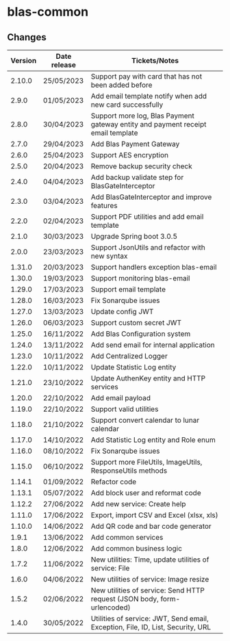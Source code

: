# blas-common

## Changes

| Version | Date release | Tickets/Notes                                                                    |
|---------|--------------|----------------------------------------------------------------------------------|
| 2.10.0  | 25/05/2023   | Support pay with card that has not been added before                             |
| 2.9.0   | 01/05/2023   | Add email template notify when add new card successfully                         |
| 2.8.0   | 30/04/2023   | Support more log, Blas Payment gateway entity and payment receipt email template |
| 2.7.0   | 29/04/2023   | Add Blas Payment Gateway                                                         |
| 2.6.0   | 25/04/2023   | Support AES encryption                                                           |
| 2.5.0   | 20/04/2023   | Remove backup security check                                                     |
| 2.4.0   | 04/04/2023   | Add backup validate step for BlasGateInterceptor                                 |
| 2.3.0   | 03/04/2023   | Add BlasGateInterceptor and improve features                                     |
| 2.2.0   | 02/04/2023   | Support PDF utilities and add email template                                     |
| 2.1.0   | 30/03/2023   | Upgrade Spring boot 3.0.5                                                        |
| 2.0.0   | 23/03/2023   | Support JsonUtils and refactor with new syntax                                   |
| 1.31.0  | 20/03/2023   | Support handlers exception blas-email                                            |
| 1.30.0  | 19/03/2023   | Support monitoring blas-email                                                    |
| 1.29.0  | 17/03/2023   | Support email template                                                           |
| 1.28.0  | 16/03/2023   | Fix Sonarqube issues                                                             |
| 1.27.0  | 13/03/2023   | Update config JWT                                                                |
| 1.26.0  | 06/03/2023   | Support custom secret JWT                                                        |
| 1.25.0  | 16/11/2022   | Add Blas Configuration system                                                    |
| 1.24.0  | 13/11/2022   | Add send email for internal application                                          |
| 1.23.0  | 10/11/2022   | Add Centralized Logger                                                           |
| 1.22.0  | 10/11/2022   | Update Statistic Log entity                                                      |
| 1.21.0  | 23/10/2022   | Update AuthenKey entity and HTTP services                                        |
| 1.20.0  | 22/10/2022   | Add email payload                                                                |
| 1.19.0  | 22/10/2022   | Support valid utilities                                                          |
| 1.18.0  | 21/10/2022   | Support convert calendar to lunar calendar                                       |
| 1.17.0  | 14/10/2022   | Add Statistic Log entity and Role enum                                           |
| 1.16.0  | 08/10/2022   | Fix Sonarqube issues                                                             |
| 1.15.0  | 06/10/2022   | Support more FileUtils, ImageUtils, ResponseUtils methods                        |
| 1.14.1  | 01/09/2022   | Refactor code                                                                    |
| 1.13.1  | 05/07/2022   | Add block user and reformat code                                                 |
| 1.12.2  | 27/06/2022   | Add new service: Create help                                                     |
| 1.11.0  | 17/06/2022   | Export, import CSV and Excel (xlsx, xls)                                         |
| 1.10.0  | 14/06/2022   | Add QR code and bar code generator                                               |
| 1.9.1   | 13/06/2022   | Add common services                                                              |
| 1.8.0   | 12/06/2022   | Add common business logic                                                        |
| 1.7.2   | 11/06/2022   | New utilities: Time, update utilities of service: File                           |
| 1.6.0   | 04/06/2022   | New utilities of service: Image resize                                           |
| 1.5.2   | 02/06/2022   | New utilities of service: Send HTTP request (JSON body, form-urlencoded)         |
| 1.4.0   | 30/05/2022   | Utilities of service: JWT, Send email, Exception, File, ID, List, Security, URL  |
